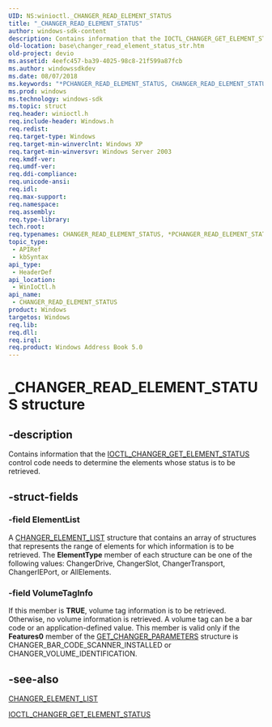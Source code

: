 ```yaml
---
UID: NS:winioctl._CHANGER_READ_ELEMENT_STATUS
title: "_CHANGER_READ_ELEMENT_STATUS"
author: windows-sdk-content
description: Contains information that the IOCTL_CHANGER_GET_ELEMENT_STATUS control code needs to determine the elements whose status is to be retrieved.
old-location: base\changer_read_element_status_str.htm
old-project: devio
ms.assetid: 4eefc457-ba39-4025-98c8-21f599a87fcb
ms.author: windowssdkdev
ms.date: 08/07/2018
ms.keywords: "*PCHANGER_READ_ELEMENT_STATUS, CHANGER_READ_ELEMENT_STATUS, CHANGER_READ_ELEMENT_STATUS structure, PCHANGER_READ_ELEMENT_STATUS, PCHANGER_READ_ELEMENT_STATUS structure pointer, _CHANGER_READ_ELEMENT_STATUS, _win32_changer_read_element_status_str, base.changer_read_element_status_str, winioctl/CHANGER_READ_ELEMENT_STATUS, winioctl/PCHANGER_READ_ELEMENT_STATUS"
ms.prod: windows
ms.technology: windows-sdk
ms.topic: struct
req.header: winioctl.h
req.include-header: Windows.h
req.redist: 
req.target-type: Windows
req.target-min-winverclnt: Windows XP
req.target-min-winversvr: Windows Server 2003
req.kmdf-ver: 
req.umdf-ver: 
req.ddi-compliance: 
req.unicode-ansi: 
req.idl: 
req.max-support: 
req.namespace: 
req.assembly: 
req.type-library: 
tech.root: 
req.typenames: CHANGER_READ_ELEMENT_STATUS, *PCHANGER_READ_ELEMENT_STATUS
topic_type:
 - APIRef
 - kbSyntax
api_type:
 - HeaderDef
api_location:
 - WinIoCtl.h
api_name:
 - CHANGER_READ_ELEMENT_STATUS
product: Windows
targetos: Windows
req.lib: 
req.dll: 
req.irql: 
req.product: Windows Address Book 5.0
---
```


# _CHANGER_READ_ELEMENT_STATUS structure


## -description


Contains information that the 
<a href="https://msdn.microsoft.com/b5266a22-1f7b-423d-b3c1-7e455d87dd2b">IOCTL_CHANGER_GET_ELEMENT_STATUS</a> control code needs to determine the elements whose status is to be retrieved.


## -struct-fields




### -field ElementList

A 
<a href="https://msdn.microsoft.com/cb1fcf78-b36a-4551-8eeb-da58edc80890">CHANGER_ELEMENT_LIST</a> structure that contains an array of structures that represents the range of elements for which information is to be retrieved. The <b>ElementType</b> member of each structure can be one of the following values: ChangerDrive, ChangerSlot, ChangerTransport, ChangerIEPort, or AllElements.


### -field VolumeTagInfo

If this member is <b>TRUE</b>, volume tag information is to be retrieved. Otherwise, no volume information is retrieved. A volume tag can be a bar code or an application-defined value. This member is valid only if the <b>Features0</b> member of the 
<a href="https://msdn.microsoft.com/ad5b6cc3-19f1-4196-9f03-791f342d0cf9">GET_CHANGER_PARAMETERS</a> structure is CHANGER_BAR_CODE_SCANNER_INSTALLED or CHANGER_VOLUME_IDENTIFICATION.


## -see-also




<a href="https://msdn.microsoft.com/cb1fcf78-b36a-4551-8eeb-da58edc80890">CHANGER_ELEMENT_LIST</a>



<a href="https://msdn.microsoft.com/b5266a22-1f7b-423d-b3c1-7e455d87dd2b">IOCTL_CHANGER_GET_ELEMENT_STATUS</a>
 

 

